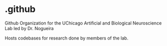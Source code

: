 # .github

Github Organization for the UChicago Artificial and Biological Neuroscience Lab led by Dr. Nogueira

Hosts codebases for research done by members of the lab.
